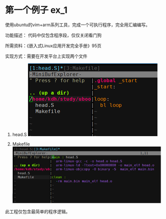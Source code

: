# 第一个例子 ex_1

使用ubuntu的vim+arm系列工具，完成一个可执行程序，完全用汇编编写。

功能描述： 代码中仅包含程序段，仅仅关闭看门狗

所需资料：《嵌入式Linux应用开发完全手册》95页

实现方式：需要在开发平台上实现两个文件

1. head.S
![head.S文件截图](https://github.com/kongdehua/uboot/raw/master/stage1/image/firstExample_head.png "head.S文件截图")

2. Makefile
![Makefile文件截图](https://github.com/kongdehua/uboot/raw/master/stage1/image/firstExample_Makefile.png "Makefile文件截图")

此工程仅包含最简单的程序逻辑。
